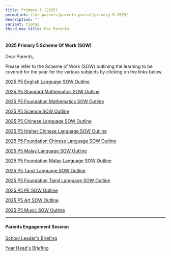 ```yaml
---
title: Primary 5 (2025)
permalink: /for-parents/parents-portal/primary-5-2025/
description: ""
variant: tiptap
third_nav_title: For Parents
---
```

<h4><strong>2025 Primary 5 Scheme Of Work (SOW)</strong></h4>
<p>Dear Parents,</p>
<p>Please refer to the Scheme of Work (SOW) outlining the learning to be
covered for the year for the various subjects by clicking on the links
below.</p>
<p><a href="/files/2025 P5 SOW/P5_EL_2025_SOW_Outline.pdf" rel="noopener noreferrer nofollow" target="_blank">2025 P5 English Language SOW Outline</a>
</p>
<p><a href="/files/2025 P5 SOW/P5_Standard_MA_2025_SOW_Outline.pdf" rel="noopener noreferrer nofollow" target="_blank">2025 P5 Standard Mathematics SOW Outline</a>
</p>
<p><a href="/files/2025 P5 SOW/P5_Foundation_MA_2025_SOW_Outline.pdf" rel="noopener noreferrer nofollow" target="_blank">2025 P5 Foundation Mathematics SOW Outline</a>
</p>
<p><a href="/files/2025 P5 SOW/P5_Standard_SCI_2025_SOW_Outline.pdf" rel="noopener noreferrer nofollow" target="_blank">2025 P5 Science SOW Outline</a>
</p>
<p><a href="/files/2025 P5 SOW/P5_CL_2025_SOW_Outline.pdf" rel="noopener noreferrer nofollow" target="_blank">2025 P5 Chinese Language SOW Outline</a>
</p>
<p><a href="/files/2025 P5 SOW/P5_Higher_CL_2025_SOW_Outline.pdf" rel="noopener noreferrer nofollow" target="_blank">2025 P5 Higher Chinese Language SOW Outline</a>
</p>
<p><a href="/files/2025 P5 SOW/P5_Foundation_CL_2025_SOW_Outline.pdf" rel="noopener noreferrer nofollow" target="_blank">2025 P5 Foundation Chinese Language SOW Outline</a>
</p>
<p><a href="/files/2025 P5 SOW/P5_ML_2025_SOW_Outline.pdf" rel="noopener noreferrer nofollow" target="_blank">2025 P5 Malay Language SOW Outline</a>
</p>
<p><a href="/files/2025 P5 SOW/P5_Foundation_ML_2025_SOW_Outline.pdf" rel="noopener noreferrer nofollow" target="_blank">2025 P5 Foundation Malay Language SOW Outline</a>
</p>
<p><a href="/files/2025 P5 SOW/P5_TL_2025_SOW_Outline.pdf" rel="noopener noreferrer nofollow" target="_blank">2025 P5 Tamil Language SOW Outline</a>
</p>
<p><a href="/files/2025 P5 SOW/P5_Foundation_TL_2025_SOW_Outline.pdf" rel="noopener noreferrer nofollow" target="_blank">2025 P5 Foundation Tamil Language SOW Outline</a>
</p>
<p><a href="/files/2025 P5 SOW/P5_PE_2025_SOW_Outline.pdf" rel="noopener noreferrer nofollow" target="_blank">2025 P5 PE SOW Outline</a>
</p>
<p><a href="/files/2025 P5 SOW/P5_Art_2025_SOW_Outline.pdf" rel="noopener noreferrer nofollow" target="_blank">2025 P5 Art SOW Outline</a>
</p>
<p><a href="/files/2025 P5 SOW/P5_Music_2025_SOW_Outline.pdf" rel="noopener noreferrer nofollow" target="_blank">2025 P5 Music SOW Outline</a>
</p>
<hr>
<h4><strong>Parents Engagement Session</strong></h4>
<p><a href="/files/Parents Engagement Sessions/2025_P5_Meet_the_Parent__SL_Segment_.pdf" rel="noopener noreferrer nofollow" target="_blank">School Leader's Briefing</a>
</p>
<p><a href="/files/Parents Engagement Sessions/P5_Parents_Engagement_2025__YH_Segment_.pdf" rel="noopener noreferrer nofollow" target="_blank">Year Head's Briefing</a>
</p>
<p></p>